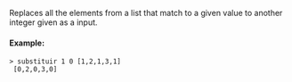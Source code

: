 Replaces all the elements from a list that match to a given value to another integer given as a input.

#### Example:

```
> substituir 1 0 [1,2,1,3,1]
 [0,2,0,3,0]
```